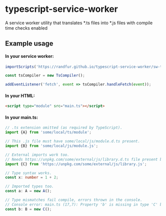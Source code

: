 # typescript-service-worker
A service worker utility that translates *.ts files into *.js files with compile time checks enabled

## Example usage
#### In your service worker:  
```javascript
importScripts('https://randfur.github.io/typescript-service-worker/sw-ts-compiler.js');

const tsCompiler = new TsCompiler();

addEventListener('fetch', event => tsCompiler.handleFetch(event));
```

#### In your HTML:
```html
<script type="module" src="main.ts"></script>
```

#### In your main.ts:
```typescript
// .ts extension omitted (as required by TypeScript).
import {A} from 'some/local/ts/module';

// This .js file must have some/local/js/module.d.ts present.
import {B} from 'some/local/js/module.js';

// External imports work too.
// Needs https://unpkg.com/some/external/js/library.d.ts file present because .js file.
import {C} from 'https://unpkg.com/some/external/js/library.js';

// Type syntax works.
const x: number = 1 + 2;

// Imported types too.
const a: A = new A();

// Type mismatches fail compile, errors thrown in the console.
// Console error: main.ts (17,7): Property 'b' is missing in type 'C' but required in type 'B'.
const b: B = new C();
```
